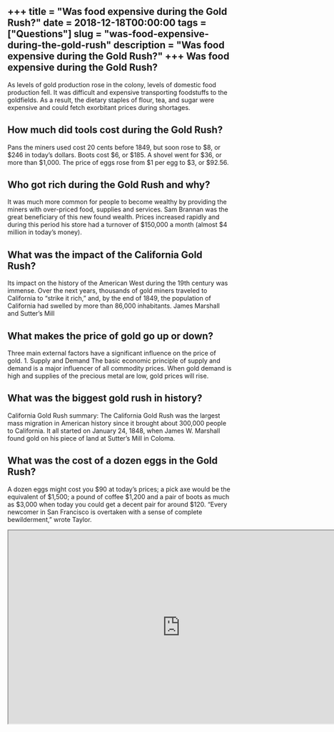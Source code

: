 +++
title = "Was food expensive during the Gold Rush?"
date = 2018-12-18T00:00:00
tags = ["Questions"]
slug = "was-food-expensive-during-the-gold-rush"
description = "Was food expensive during the Gold Rush?"
+++
Was food expensive during the Gold Rush?
----------------------------------------

As levels of gold production rose in the colony, levels of domestic food production fell. It was difficult and expensive transporting foodstuffs to the goldfields. As a result, the dietary staples of flour, tea, and sugar were expensive and could fetch exorbitant prices during shortages.

How much did tools cost during the Gold Rush?
---------------------------------------------

Pans the miners used cost 20 cents before 1849, but soon rose to $8, or $246 in today’s dollars. Boots cost $6, or $185. A shovel went for $36, or more than $1,000. The price of eggs rose from $1 per egg to $3, or $92.56.

Who got rich during the Gold Rush and why?
------------------------------------------

It was much more common for people to become wealthy by providing the miners with over-priced food, supplies and services. Sam Brannan was the great beneficiary of this new found wealth. Prices increased rapidly and during this period his store had a turnover of $150,000 a month (almost $4 million in today’s money).

What was the impact of the California Gold Rush?
------------------------------------------------

Its impact on the history of the American West during the 19th century was immense. Over the next years, thousands of gold miners traveled to California to “strike it rich,” and, by the end of 1849, the population of California had swelled by more than 86,000 inhabitants. James Marshall and Sutter’s Mill

What makes the price of gold go up or down?
-------------------------------------------

Three main external factors have a significant influence on the price of gold. 1. Supply and Demand The basic economic principle of supply and demand is a major influencer of all commodity prices. When gold demand is high and supplies of the precious metal are low, gold prices will rise.

What was the biggest gold rush in history?
------------------------------------------

California Gold Rush summary: The California Gold Rush was the largest mass migration in American history since it brought about 300,000 people to California. It all started on January 24, 1848, when James W. Marshall found gold on his piece of land at Sutter’s Mill in Coloma.

What was the cost of a dozen eggs in the Gold Rush?
---------------------------------------------------

A dozen eggs might cost you $90 at today’s prices; a pick axe would be the equivalent of $1,500; a pound of coffee $1,200 and a pair of boots as much as $3,000 when today you could get a decent pair for around $120. “Every newcomer in San Francisco is overtaken with a sense of complete bewilderment,” wrote Taylor.

<iframe allow="accelerometer; autoplay; clipboard-write; encrypted-media; gyroscope; picture-in-picture" allowfullscreen="" class="__youtube_prefs__  epyt-is-override  no-lazyload" data-no-lazy="1" data-origheight="433" data-origwidth="770" data-skipgform_ajax_framebjll="" height="433" id="_ytid_77312" loading="lazy" src="https://www.youtube.com/embed/PjFoQxjgbrs?enablejsapi=1&autoplay=0&cc_load_policy=0&cc_lang_pref=&iv_load_policy=1&loop=0&modestbranding=0&rel=1&fs=1&playsinline=0&autohide=2&theme=dark&color=red&controls=1&" title="YouTube player" width="770"></iframe>